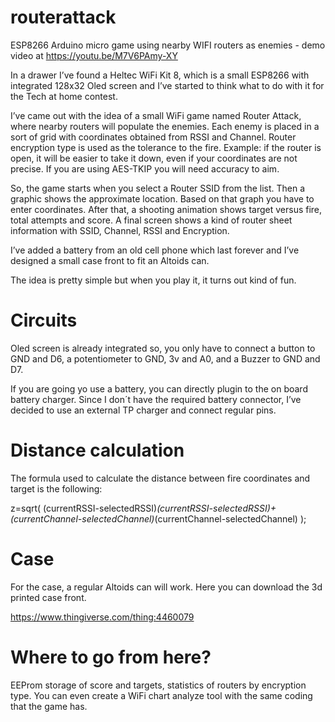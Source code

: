 # routerattack
ESP8266 Arduino micro game using nearby WIFI routers as enemies - demo video at https://youtu.be/M7V6PAmy-XY

In a drawer I’ve found a Heltec WiFi Kit 8, which is a small ESP8266 with integrated 128x32 Oled screen and I’ve started to think what to do with it for the Tech at home contest.

I’ve came out with the idea of a small WiFi game named Router Attack, where nearby routers will populate the enemies. Each enemy is placed in a sort of grid with coordinates obtained from RSSI and Channel. Router encryption type is used as the tolerance to the fire. Example: if the router is open, it will be easier to take it down, even if your coordinates are not precise. If you are using AES-TKIP you will need accuracy to aim. 

So, the game starts when you select a Router SSID from the list. Then a graphic shows the approximate location. Based on that graph you have to enter coordinates. After that, a shooting animation shows target versus fire, total attempts and score. A final screen shows a kind of router sheet information with SSID, Channel, RSSI and Encryption.

I’ve added a battery from an old cell phone which last forever and I’ve designed a small case front to fit an Altoids can.  

The idea is pretty simple but when you play it, it turns out kind of fun. 

# Circuits

Oled screen is already integrated so, you only have to connect a button to GND and D6, a potentiometer to GND, 3v and A0, and a Buzzer to GND and D7. 

If you are going yo use a battery, you can directly plugin to the on board battery charger. Since I don´t have the required battery connector, I’ve decided to use an external TP charger and connect regular pins.

# Distance calculation

The formula used to calculate the distance between fire coordinates and target is the following:

z=sqrt( (currentRSSI-selectedRSSI)*(currentRSSI-selectedRSSI)+ (currentChannel-selectedChannel)*(currentChannel-selectedChannel) );  

# Case 

For the case, a regular Altoids can will work. Here you can download the 3d printed case front.

https://www.thingiverse.com/thing:4460079

# Where to go from here?           

EEProm storage of score and targets, statistics of routers by encryption type. You can even create a WiFi chart analyze tool with the same coding that the game has. 
